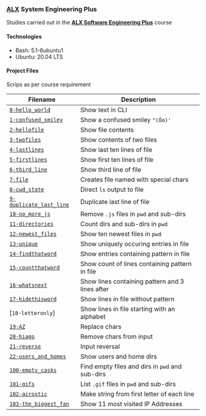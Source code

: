 ### [ALX](https://www.alxafrica.com/) System Engineering Plus

Studies carried out in the **[ALX Software Engineering Plus](https://www.alxafrica.com/software-engineering-plus/)** course

#### Technologies

* Bash:     5.1-6ubuntu1
* Ubuntu:   20.04 LTS

#### Project Files

Scrips as per course requirement

| Filename | Description |
| -------- | ----------- |
| [`0-hello_world`](0-hello_world) | Show text in CLI |
| [`1-confused_smiley`](1-confused_smiley) | Show a confused smiley `"(Ôo)'` |
| [`2-hellofile`](2-hellofile) | Show file contents |
| [`3-twofiles`](3-twofiles) | Show contents of two files |
| [`4-lastlines`](4-lastlines) | Show last ten lines of file |
| [`5-firstlines`](5-firstlines) | Show first ten lines of file |
| [`6-third_line`](6-third_line) | Show third line of file |
| [`7-file`](7-file) | Creates file named with special chars |
| [`8-cwd_state`](8-cwd_state) | Direct `ls` output to file |
| [`9-duplicate_last_line`](9-duplicate_last_line) | Duplicate last line of file |
| [`10-no_more_js`](10-no_more_js) | Remove `.js` files in `pwd` and sub-dirs |
| [`11-directories`](11-directories) | Count dirs and sub-dirs in `pwd` |
| [`12-newest_files`](12-newest_files) | Show ten newest files in `pwd` |
| [`13-unique`](13-unique) | Show uniquely occuring entries in file |
| [`14-findthatword`](14-findthatword) | Show entries containing pattern in file |
| [`15-countthatword`](15-countthatword) | Show count of lines containing pattern in file |
| [`16-whatsnext`](16-whatsnext) | Show lines containing pattern and 3 lines after |
| [`17-hidethisword`](17-hidethisword) | Show lines in file without pattern |
| [`18-letteronly`] | Show lines in file starting with an alphabet |
| [`19-AZ`](19-AZ) | Replace chars |
| [`20-hiago`](20-hiago) | Remove chars from input |
| [`21-reverse`](21-reverse) | Input reversal |
| [`22-users_and_homes`](22-users_and_homes) | Show users and home dirs |
| [`100-empty_casks`](100-empty_casks) | Find empty files and dirs in `pwd` and sub-dirs |
| [`101-gifs`](101-gifs) | List `.gif` files in `pwd` and sub-dirs |
| [`102-acrostic`](102-acrostic) | Make string from first letter of each line |
| [`103-the_biggest_fan`](103-the_biggest_fan) | Show 11 most visited IP Addresses |
